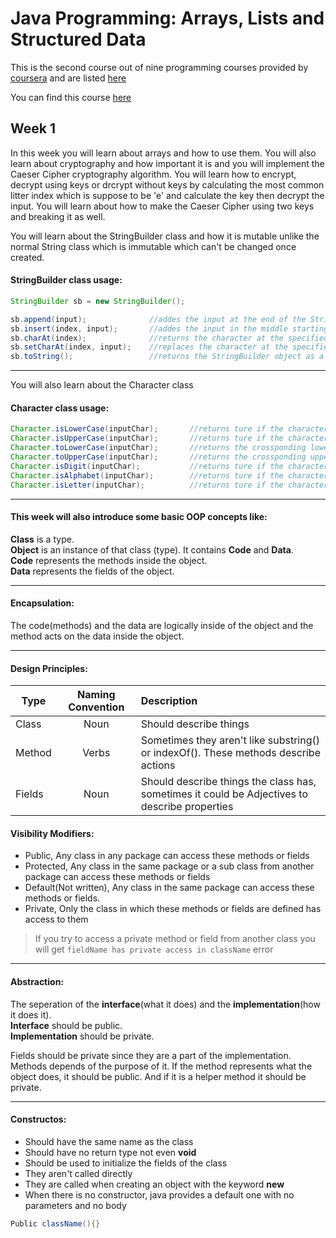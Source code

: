 # Java Programming: Arrays, Lists and Structured Data
This is the second course out of nine programming courses provided by [coursera](https://www.coursera.org/) and are listed [here](https://github.com/ForrestKnight/open-source-cs)

You can find this course [here](https://www.coursera.org/learn/java-programming-arrays-lists-data)


## Week 1
In this week you will learn about arrays and how to use them. You will also learn about cryptography and how important it is and you will implement the Caeser Cipher cryptography algorithm. You will learn how to encrypt, decrypt using keys or drcrypt without keys by calculating the most common litter index which is suppose to be 'e' and calculate the key then decrypt the input. You will learn about how to make the Caeser Cipher using two keys and breaking it as well.  

You will learn about the StringBuilder class and how it is mutable unlike the normal String class which is immutable which can't be changed once created.  

#### StringBuilder class usage:
```java
StringBuilder sb = new StringBuilder();

sb.append(input);              //addes the input at the end of the StringBuilder object sb
sb.insert(index, input);       //addes the input in the middle starting by the location of the specified index
sb.charAt(index);              //returns the character at the specified index
sb.setCharAt(index, input);    //replaces the character at the specified index by the specified character (input) 
sb.toString();                 //returns the StringBuilder object as a string

```
---

You will also learn about the Character class 

#### Character class usage:
```java
Character.isLowerCase(inputChar);       //returns ture if the character is lower case
Character.isUpperCase(inputChar);       //returns ture if the character is upper case
Character.toLowerCase(inputChar);       //returns the crossponding lower case character
Character.toUpperCase(inputChar);       //returns the crossponding upper case character
Character.isDigit(inputChar);           //returns ture if the character is a digit
Character.isAlphabet(inputChar);        //returns ture if the character is an alphabet
Character.isLetter(inputChar);          //returns ture if the character is a letter
```

---

#### This week will also introduce some basic OOP concepts like:
**Class** is a type.  
**Object** is an instance of that class (type). It contains **Code** and **Data**.  
**Code** represents the methods inside the object.  
**Data** represents the fields of the object.  

---

#### Encapsulation:
The code(methods) and the data are logically inside of the object and the method acts on the data inside the object.

---

#### Design Principles:
| Type          | Naming Convention | Description  |
| ------------- |:-------------:| :-----|
| Class     | Noun | Should describe things |
| Method      | Verbs  | Sometimes they aren't like substring() or indexOf(). These methods describe actions |
| Fields | Noun      | Should describe things the class has, sometimes it could be Adjectives to describe properties |

#### Visibility Modifiers:
- Public,                 Any class in any package can access these methods or fields
- Protected,              Any class in the same package or a sub class from another package can access these methods or fields
- Default(Not written),   Any class in the same package can access these methods or fields.
- Private,                Only the class in which these methods or fields are defined has access to them

>If you try to access a private method or field from another class you will get ```fieldName has private access in className``` error

---

#### Abstraction:
The seperation of the **interface**(what it does) and the **implementation**(how it does it).  
**Interface** should be public.  
**Implementation** should be private.  

Fields should be private since they are a part of the implementation.  
Methods depends of the purpose of it. If the method represents what the object does, it should be public. And if it is a helper method it should be private.  

---

#### Constructos:
- Should have the same name as the class
- Should have no return type not even **void**
- Should be used to initialize the fields of the class
- They aren't called directly
- They are called when creating an object with the keyword **new**
- When there is no constructor, java provides a default one with no parameters and no body
```java
Public className(){}
```
